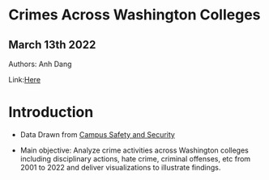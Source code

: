 # Crimes Across Washington Colleges
## March 13th 2022

Authors: Anh Dang 

Link:[Here](https://anhdang1.shinyapps.io/crimes-in-wa-colleges/)

# Introduction
- Data Drawn from [Campus Safety and Security](https://ope.ed.gov/campussafety/#/)

- Main objective: Analyze crime activities across Washington colleges including disciplinary actions, hate crime, criminal offenses, etc from 2001 to 2022 and deliver visualizations to illustrate findings.





